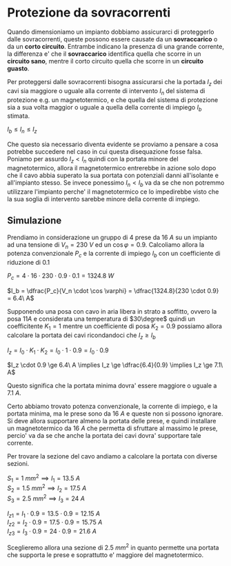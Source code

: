 # Protezione da sovracorrenti  

Quando dimensioniamo un impianto dobbiamo assicurarci di proteggerlo dalle sovracorrenti, queste possono essere causate da un **sovraccarico** o da un **corto circuito**. Entrambe indicano la presenza di una grande corrente, la differenza e' che il **sovraccarico** identifica quella che scorre in un **circuito sano**, mentre il corto circuito quella che scorre in un **circuito guasto**.  

Per proteggersi dalle sovracorrenti bisogna assicurarsi che la portada $I_z$ dei cavi sia maggiore o uguale alla corrente di intervento $I_n$ del sistema di protezione e.g. un magnetotermico, e che quella del sistema di protezione sia a sua volta maggior o uguale a quella della corrente di impiego $I_b$ stimata.  

$I_b \le I_n \le I_z$  

Che questo sia necessario diventa evidente se proviamo a pensare a cosa potrebbe succedere nel caso in cui questa disequazione fosse falsa. Poniamo per assurdo $I_z < I_n$ quindi con la portata minore del magnetotermico, allora il magnetotermico entrerebbe in azione solo dopo che il cavo abbia superato la sua portata con potenziali danni all'isolante e all'impianto stesso. Se invece ponessimo $I_n < I_b$ va da se che non potremmo utilizzare l'impianto perche' il magnetotermico ce lo impedirebbe visto che la sua soglia di intervento sarebbe minore della corrente di impiego.  

## Simulazione  

Prendiamo in considerazione un gruppo di $4$ prese da $16\ A$ su un impianto ad una tensione di $V_n = 230\ V$ ed un $\cos \varphi = 0.9$. Calcoliamo allora la potenza convenzionale $P_c$ e la corrente di impiego $I_b$ con un coefficiente di riduzione di $0.1$      

$P_c = 4 \cdot 16 \cdot 230 \cdot 0.9 \cdot 0.1 = 1324.8\ W$  

$I_b = \dfrac{P_c}{V_n \cdot \cos \varphi} = \dfrac{1324.8}{230 \cdot 0.9} = 6.4\ A$  

Supponendo una posa con cavo in aria libera in strato a soffitto, ovvero la posa $11A$ e considerata una temperatura di $30\degree$ quindi un coefficitente $K_1 = 1$ mentre un coefficiente di posa $K_2 = 0.9$ possiamo allora calcolare la portata dei cavi ricondandoci che $I_z \ge I_b$  

$I_z = I_0 \cdot K_1 \cdot K_2 = I_0 \cdot 1 \cdot 0.9 = I_0 \cdot 0.9$  

$I_z \cdot 0.9 \ge 6.4\ A \implies I_z \ge \dfrac{6.4}{0.9} \implies I_z \ge 7.1\ A$  

Questo significa che la portata minima dovra' essere maggiore o uguale a $7.1\ A$.  

Certo abbiamo trovato potenza convenzionale, la corrente di impiego, e la portata minima, ma le prese sono da $16\ A$ e queste non si possono ignorare. Si deve allora supportare almeno la portata delle prese, e quindi installare un magnetotermico da $16\ A$ che permetta di sfruttare al massimo le prese, percio' va da se che anche la portata dei cavi dovra' supportare tale corrente.  

Per trovare la sezione del cavo andiamo a calcolare la portata con diverse sezioni.  

$S_1 = 1\ mm^2 \implies I_1 = 13.5\ A$  
$S_2 = 1.5\ mm^2 \implies I_2 = 17.5\ A$  
$S_3 = 2.5\ mm^2 \implies I_3 = 24\ A$  

$I_{z1} = I_1 \cdot 0.9 = 13.5 \cdot 0.9 = 12.15\ A$  
$I_{z2} = I_2 \cdot 0.9 = 17.5 \cdot 0.9 = 15.75\ A$  
$I_{z3} = I_3 \cdot 0.9 = 24 \cdot 0.9 = 21.6\ A$  

Sceglieremo allora una sezione di $2.5\ mm^2$ in quanto permette una portata che supporta le prese e soprattutto e' maggiore del magnetotermico.
